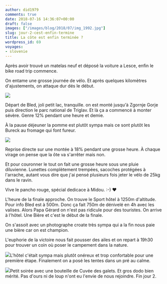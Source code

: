 ```yaml
---
author: did1979
comments: true
date: 2018-07-16 14:36:07+00:00
draft: false
images: ["/images/blog/2018/07/img_1992.jpg"]
slug: jour-2-cest-enfin-termine
title: La côte est enfin terminée ?
wordpress_id: 69
voyages:
- slovenie
---
```


Après avoir trouvé un matelas neuf et déposé la voiture a Lesce, enfin le bike road trip commence.

On entame une grosse journée de vélo. Et après quelques kilomètres d'ajustements, on attaque dur dés le début.

![](/images/blog/2018/07/img_1991.jpg)

Départ de Bled, joli petit lac, tranquille. on est monté jusqu'à Zgornje Gorje puis direction le parc national de Triglav. Et là ça a commencé à monter sévère. Genre 12% pendant une heure et demie.

À la pause déjeuner la pomme est plutôt sympa mais ce sont plutôt les Bureck au fromage qui font fureur.

![](/images/blog/2018/07/img_1997.jpg)

Reprise directe sur une montée à 18% pendant une grosse heure. À chaque virage on pense que la ôte va s'arrêter mais non.

Et pour couronner le tout on fait une grosse heure sous une pluie diluvienne. Lunettes complètement trempées, sacoches protégées à l'arrache, autant vous dire que j'ai pensé plusieurs fois jeter le vélo de 25kg dans le ravin.

Vive le pancho rouge, spécial dedicace à Midou. :-) ❤️

L'heure de la finale approche. On trouve le Sport hôtel à 1250m d'altitude. Pour info Bled est à 500m. Donc ça fait 750m de dénivelé en 4h avec les valises. Alors Papa Gérard on n'est pas ridicule pour des touristes. On arrive à l'hôtel. Une Bière et c'est le début de la finale.

On s'assoit avec un photographe croate très sympa qui a la fin nous paie une bière car on est champion.

L'euphorie de la victoire nous fait pousser des ailes et on repart à 19h30 pour trouver un coin où poser le campement dans la nature.

![](/images/blog/2018/07/img_2003.jpg)L'hôtel c'était sympa mais plutôt onéreux et trop confortable pour une première étape. Finalement on a posé les tentes dans un pré au calme.

![](/images/blog/2018/07/img_2007.jpg)Petit soirée avec une bouteille de Cuvée des galets. Et gros dodo bien mérité. Pas d'ours ni de loup n'ont eu l'envie de nous rejoindre. Fin jour 2. 

